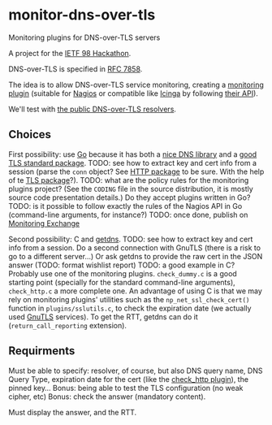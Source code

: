 # monitor-dns-over-tls
Monitoring plugins for DNS-over-TLS servers

A project for the [IETF 98 Hackathon](https://www.ietf.org/hackathon/98-hackathon.html).

DNS-over-TLS is specified in
[RFC 7858](https://www.rfc-editor.org/info/rfc7858).

The idea is to allow DNS-over-TLS service monitoring, creating a
[monitoring plugin](https://www.monitoring-plugins.org/) (suitable for
[Nagios](https://www.nagios.org/)
or compatible like [Icinga](https://www.icinga.com/) by following [their API](https://assets.nagios.com/downloads/nagioscore/docs/nagioscore/3/en/pluginapi.html)). 

We'll test with [the public DNS-over-TLS
resolvers](https://portal.sinodun.com/wiki/display/TDNS/DNS-over-TLS+test+servers).

## Choices

First possibility: use [Go](https://golang.org/) because it has both a
[nice DNS library](https://miek.nl/2014/August/16/go-dns-package/) and
a
[good TLS standard package](https://golang.org/pkg/crypto/tls/). TODO:
see how to extract key and cert info from a session (parse the `conn`
object? See [HTTP package](https://golang.org/pkg/net/http) to be
sure. With the help of
te [TLS package](https://golang.org/pkg/crypto/tls/)?). TODO: what are
the policy rules for the monitoring plugins project? (See the `CODING`
file in the source distribution, it is mostly source code presentation
details.) Do they accept
plugins written in Go? TODO: is it possible to follow exactly the
rules of the Nagios API in Go (command-line arguments, for instance?)
TODO: once done, publish on [Monitoring Exchange](http://monitoringexchange.org)

Second possibility: C and [getdns](https://getdnsapi.net/). TODO:
see how to extract key and cert info from a session. Do a second
connection with GnuTLS (there is a risk to go to a different server…)
Or ask getdns to provide the raw cert in the JSON answer (TODO: format
wishlist report) TODO: a good
example in C? Probably use one of the monitoring
plugins. `check_dummy.c` is a good starting point (specially for the
standard command-line arguments), `check_http.c` a more complete
one. An advantage of using C is that we may rely on monitoring
plugins' utilities such as the `np_net_ssl_check_cert()` function in
`plugins/sslutils.c`, to check the expiration date (we actually used
[GnuTLS](https://gnutls.org) services). To get the RTT,
getdns can do it (`return_call_reporting` extension).


## Requirments

Must be able to specify: resolver, of course, but also DNS query name,
DNS Query Type, expiration date for the cert (like the
[check_http plugin](https://www.monitoring-plugins.org/doc/man/check_http.html)),
the pinned key… Bonus: being able to test the TLS configuration (no
weak cipher, etc) Bonus: check the answer (mandatory content).

Must display the answer, and the RTT. 
